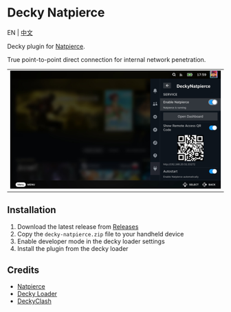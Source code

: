 # Decky Natpierce
EN | [中文](README_CN.md)

Decky plugin for [Natpierce](https://www.natpierce.cn).

True point-to-point direct connection for internal network penetration.

|                               |
| ----------------------------- |
| ![](./assets/screenshots.png) |

## Installation

1. Download the latest release from [Releases](https://github.com/honjow/decky-natpierce/releases/latest)
2. Copy the `decky-natpierce.zip` file to your handheld device
3. Enable developer mode in the decky loader settings
4. Install the plugin from the decky loader

## Credits

- [Natpierce](https://www.natpierce.cn)
- [Decky Loader](https://github.com/SteamDeckHomebrew/decky-loader)
- [DeckyClash](https://github.com/chenx-dust/DeckyClash)